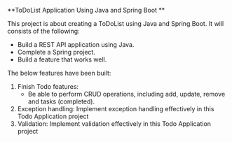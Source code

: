 **ToDoList Application Using Java and Spring Boot **

This project is about creating a ToDoList using Java and Spring Boot. 
It will consists of the following:
- Build a REST API application using Java. 
- Complete a Spring project. 
- Build a feature that works well.

The below features have been built:
1. Finish Todo features:
   - Be able to perform CRUD operations, including add, update, remove and tasks (completed).
2. Exception handling: Implement exception handling effectively in this Todo Application project
3. Validation: Implement validation effectively in this Todo Application project
